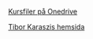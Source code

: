 
[Kursfiler på Onedrive](https://1drv.ms/f/c/fb5c7f8b8caa2fb7/ElmXtN86FXJOjNaT_kXi9fkB_eqpjCWqFTtN6y9ixFW19w?e=nHkFbJ)

[Tibor Karaszis hemsida](https://karaszi.com/)
